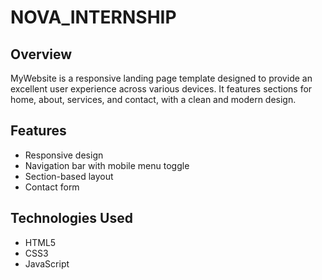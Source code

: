 # NOVA_INTERNSHIP

## Overview
MyWebsite is a responsive landing page template designed to provide an excellent user experience across various devices. It features sections for home, about, services, and contact, with a clean and modern design.

## Features
- Responsive design
- Navigation bar with mobile menu toggle
- Section-based layout
- Contact form

## Technologies Used
- HTML5
- CSS3
- JavaScript